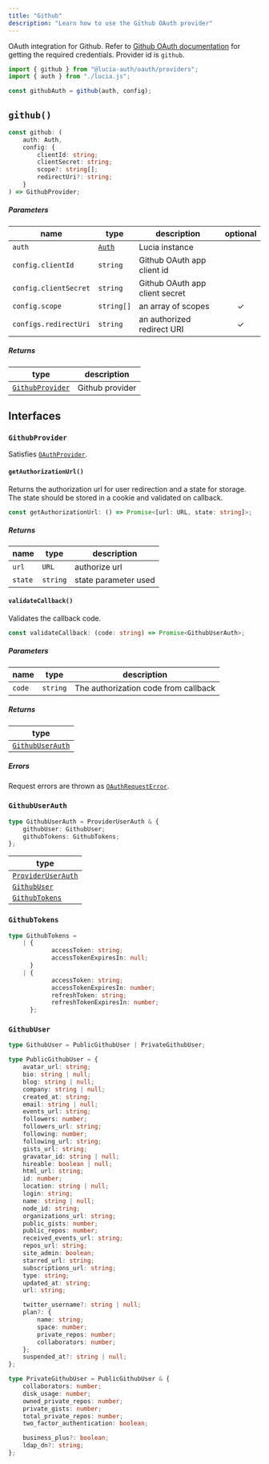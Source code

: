 ```yaml
---
title: "Github"
description: "Learn how to use the Github OAuth provider"
---
```


OAuth integration for Github. Refer to [Github OAuth documentation](https://docs.github.com/en/developers/apps/building-oauth-apps/authorizing-oauth-apps) for getting the required credentials. Provider id is `github`.

```ts
import { github } from "@lucia-auth/oauth/providers";
import { auth } from "./lucia.js";

const githubAuth = github(auth, config);
```

## `github()`

```ts
const github: (
	auth: Auth,
	config: {
		clientId: string;
		clientSecret: string;
		scope?: string[];
		redirectUri?: string;
	}
) => GithubProvider;
```

##### Parameters

| name                  | type                                       | description                    | optional |
| --------------------- | ------------------------------------------ | ------------------------------ | :------: |
| `auth`                | [`Auth`](/reference/lucia/interfaces/auth) | Lucia instance                 |          |
| `config.clientId`     | `string`                                   | Github OAuth app client id     |          |
| `config.clientSecret` | `string`                                   | Github OAuth app client secret |          |
| `config.scope`        | `string[]`                                 | an array of scopes             |    ✓     |
| `configs.redirectUri` | `string`                                   | an authorized redirect URI     |    ✓     |

##### Returns

| type                                | description     |
| ----------------------------------- | --------------- |
| [`GithubProvider`](#githubprovider) | Github provider |

## Interfaces

### `GithubProvider`

Satisfies [`OAuthProvider`](/reference/oauth/interfaces#oauthprovider).

#### `getAuthorizationUrl()`

Returns the authorization url for user redirection and a state for storage. The state should be stored in a cookie and validated on callback.

```ts
const getAuthorizationUrl: () => Promise<[url: URL, state: string]>;
```

##### Returns

| name    | type     | description          |
| ------- | -------- | -------------------- |
| `url`   | `URL`    | authorize url        |
| `state` | `string` | state parameter used |

#### `validateCallback()`

Validates the callback code.

```ts
const validateCallback: (code: string) => Promise<GithubUserAuth>;
```

##### Parameters

| name   | type     | description                          |
| ------ | -------- | ------------------------------------ |
| `code` | `string` | The authorization code from callback |

##### Returns

| type                                |
| ----------------------------------- |
| [`GithubUserAuth`](#githubuserauth) |

##### Errors

Request errors are thrown as [`OAuthRequestError`](/reference/oauth/interfaces#oauthrequesterror).

### `GithubUserAuth`

```ts
type GithubUserAuth = ProviderUserAuth & {
	githubUser: GithubUser;
	githubTokens: GithubTokens;
};
```

| type                                                               |
| ------------------------------------------------------------------ |
| [`ProviderUserAuth`](/reference/oauth/interfaces#provideruserauth) |
| [`GithubUser`](#githubuser)                                        |
| [`GithubTokens`](#githubtokens)                                    |

### `GithubTokens`

```ts
type GithubTokens =
	| {
			accessToken: string;
			accessTokenExpiresIn: null;
	  }
	| {
			accessToken: string;
			accessTokenExpiresIn: number;
			refreshToken: string;
			refreshTokenExpiresIn: number;
	  };
```

### `GithubUser`

```ts
type GithubUser = PublicGithubUser | PrivateGithubUser;
```

```ts
type PublicGithubUser = {
	avatar_url: string;
	bio: string | null;
	blog: string | null;
	company: string | null;
	created_at: string;
	email: string | null;
	events_url: string;
	followers: number;
	followers_url: string;
	following: number;
	following_url: string;
	gists_url: string;
	gravatar_id: string | null;
	hireable: boolean | null;
	html_url: string;
	id: number;
	location: string | null;
	login: string;
	name: string | null;
	node_id: string;
	organizations_url: string;
	public_gists: number;
	public_repos: number;
	received_events_url: string;
	repos_url: string;
	site_admin: boolean;
	starred_url: string;
	subscriptions_url: string;
	type: string;
	updated_at: string;
	url: string;

	twitter_username?: string | null;
	plan?: {
		name: string;
		space: number;
		private_repos: number;
		collaborators: number;
	};
	suspended_at?: string | null;
};

type PrivateGithubUser = PublicGithubUser & {
	collaborators: number;
	disk_usage: number;
	owned_private_repos: number;
	private_gists: number;
	total_private_repos: number;
	two_factor_authentication: boolean;

	business_plus?: boolean;
	ldap_dn?: string;
};
```
